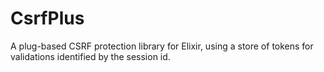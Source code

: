 # CsrfPlus
A plug-based CSRF protection library for Elixir, using a store of tokens for validations identified by the session id.
